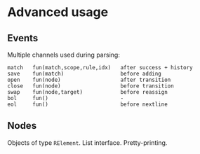
# Advanced usage

## Events

Multiple channels used during parsing:
```
match   fun(match,scope,rule,idx)   after success + history
save    fun(match)                  before adding
open    fun(node)                   after transition
close   fun(node)                   before transition
swap    fun(node,target)            before reassign
bol     fun()                       -
eol     fun()                       before nextline
```

## Nodes

Objects of type `RElement`. List interface. Pretty-printing.
